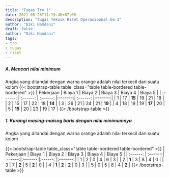 ```yaml
---
title: "Tugas Tro 1"
date: 2021-05-26T11:19:46+07:00
description: "Tugas Teknik Riset Operasioonal ke-1"
author: "Diki Hamdani"
draft: false
author: "Diki Hamdani"
tags:
- tro
- tugas
- riset
---
```


##### A. Mencari nilai minimum
Angka yang ditandai dengan warna orange adalah nilai terkecil dari suatu kolom
{{< bootstrap-table table_class="table table-bordered table-bordered" >}}
| Pekerjaan |  Biaya 1  | Biaya 2  | Biaya 3 | Biaya 4  | Biaya 5 |
| :------:  |  :------: | :------: |:-------:| :------: |:-------:|
|     1     |     17    |  **15**  |    19   |    21    |   18    |
|     2     |     15    |    17    |    22   |    18    | **14**  |
|     3     |     26    |    21    |    24   |    21    | **19**  |
|     4     |     18    |    19    |    19   |  **17**  |   20    |
|     5     |   **15**  |    20    |    23   |    19    |   17    |
{{< /bootstrap-table >}}

##### 1. Kurangi masing-maisng baris dengan nilai minimumnya
Angka yang ditandai dengan warna orange adalah nilai terkecil dari suatu kolom
  
{{< bootstrap-table table_class="table table-bordered table-bordered" >}}
| Pekerjaan | Biaya 1 | Biaya 2 | Biaya 3 | Biaya 4 | Biaya 5 |
|  :------: | :------:| :------:|:-------:|:------: |:-------:|
|     1     |    2    |    0    |    4    |    6    |    3    |
|     2     |  **1**  |    3    |    8    |    4    |    0    |
|     3     |    7    |  **2**  |    5    | **2**   |    0    |
|     4     |  **1**  |  **2**  |  **2**  |    0    |    3    |
|     5     |    0    |    5    |    8    |    4    |  **2**  |
{{< /bootstrap-table >}}
